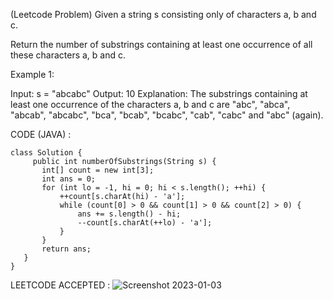 (Leetcode Problem)
Given a string s consisting only of characters a, b and c.

Return the number of substrings containing at least one occurrence of all these characters a, b and c.


Example 1:

Input: s = "abcabc"
Output: 10
Explanation: The substrings containing at least one occurrence of the characters a, b and c are "abc", "abca", "abcab", "abcabc", "bca", "bcab", "bcabc", "cab", "cabc" and "abc" (again). 

CODE (JAVA) :

 ```
 class Solution {
      public int numberOfSubstrings(String s) {
        int[] count = new int[3];
        int ans = 0;
        for (int lo = -1, hi = 0; hi < s.length(); ++hi) {
            ++count[s.charAt(hi) - 'a'];
            while (count[0] > 0 && count[1] > 0 && count[2] > 0) {
                ans += s.length() - hi;  
                --count[s.charAt(++lo) - 'a'];
            }
        } 
        return ans;        
    }
}
 ```
LEETCODE ACCEPTED :
![Screenshot 2023-01-03](https://user-images.githubusercontent.com/73281015/210772114-1a7763a5-632d-4085-9c90-7473a15e3501.png)
